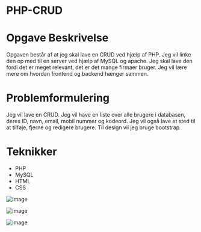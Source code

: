 # PHP-CRUD
# Opgave Beskrivelse
Opgaven består af at jeg skal lave en CRUD ved hjælp af PHP. Jeg vil linke den op med til en server ved hjælp af MySQL og apache. Jeg skal lave den fordi det er meget relevant, det er det mange firmaer bruger. Jeg vil lære mere om hvordan frontend og backend hænger sammen.

# Problemformulering
Jeg vil lave en CRUD. Jeg vil have en liste over alle brugere i databasen, deres ID, navn, email, mobil nummer og kodeord. Jeg vil også lave et sted til at tilføje, fjerne og redigere brugere. Til design vil jeg bruge bootstrap 

# Teknikker
-	PHP
-	MySQL
-	HTML
-	CSS


![image](https://user-images.githubusercontent.com/111356529/211289937-4916a9fd-0849-446e-8a20-18558353dfaf.png)

![image](https://user-images.githubusercontent.com/111356529/211290036-5c8c0526-7379-43da-adae-41d02585c2c0.png)

![image](https://user-images.githubusercontent.com/111356529/211290130-d445170e-eb08-446e-8122-56c2ef255da4.png)
